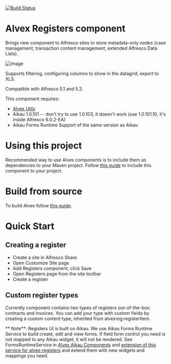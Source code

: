 [![Build Status](https://travis-ci.org/ITDSystems/alvex-registers.svg?branch=master)](https://travis-ci.org/ITDSystems/alvex-registers)

Alvex Registers component
================================
Brings new component to Alfresco sites to store metadata-only nodes (case management, transaction content management, extended Alfresco Data Lists).

![image](http://www.itdhq.com/img/registers1.png)

Supports filtering, configuring columns to show in the datagrid, export to XLS.

Compatible with Alfresco 5.1 and 5.2.

This component requires:
* [Alvex Utils](https://github.com/ITDSystems/alvex-utils)
* Aikau 1.0.101 -- don't try to use 1.0.103, it doesn't work (use 1.0.101.10, it's inside Alfresco 6.0.2-EA)
* Aikau Forms Runtime Support of the same version as Aikau

# Using this project

Recommended way to use Alvex components is to include them as dependencies to your Maven project. Follow [this guide](https://github.com/ITDSystems/alvex#recommended-way-include-alvex-to-your-project-via-maven-configuration) to include this component to your project.

# Build from source

To build Alvex follow [this guide](https://github.com/ITDSystems/alvex#build-component-from-source).

# Quick Start

## Creating a register

* Create a site in Alfresco Share
* Open Customize Site page
* Add Registers component, click Save
* Open Registers page from the site toolbar
* Create a register

## Custom register types

Currently component contains two types of registers out-of-the-box: contracts and invoices. You can add your type with custom fields by creating a custom content type, inherited from alvexreg:registerItem.

** Note**: Registers UI is built on Aikau. We use Aikau Forms Runtime Service to build create, edit and view forms. If field form control you need is not mapped to any Aikau widget, it will not be rendered. See FormsRuntimeService in [Alvex Aikau Components](https://github.com/ITDSystems/alvex-aikau-components) and [extension of this service for alvex-registers](https://github.com/ITDSystems/alvex-registers/blob/master/share/src/main/amp/web/js/alvex/services/RegisterFormsRuntimeService.js) and extend them with new widgets and mappings you need.
